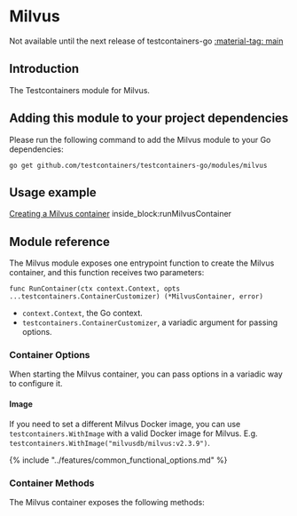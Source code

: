 # Milvus

Not available until the next release of testcontainers-go <a href="https://github.com/testcontainers/testcontainers-go"><span class="tc-version">:material-tag: main</span></a>

## Introduction

The Testcontainers module for Milvus.

## Adding this module to your project dependencies

Please run the following command to add the Milvus module to your Go dependencies:

```
go get github.com/testcontainers/testcontainers-go/modules/milvus
```

## Usage example

<!--codeinclude-->
[Creating a Milvus container](../../modules/milvus/examples_test.go) inside_block:runMilvusContainer
<!--/codeinclude-->

## Module reference

The Milvus module exposes one entrypoint function to create the Milvus container, and this function receives two parameters:

```golang
func RunContainer(ctx context.Context, opts ...testcontainers.ContainerCustomizer) (*MilvusContainer, error)
```

- `context.Context`, the Go context.
- `testcontainers.ContainerCustomizer`, a variadic argument for passing options.

### Container Options

When starting the Milvus container, you can pass options in a variadic way to configure it.

#### Image

If you need to set a different Milvus Docker image, you can use `testcontainers.WithImage` with a valid Docker image
for Milvus. E.g. `testcontainers.WithImage("milvusdb/milvus:v2.3.9")`.

{% include "../features/common_functional_options.md" %}

### Container Methods

The Milvus container exposes the following methods:
